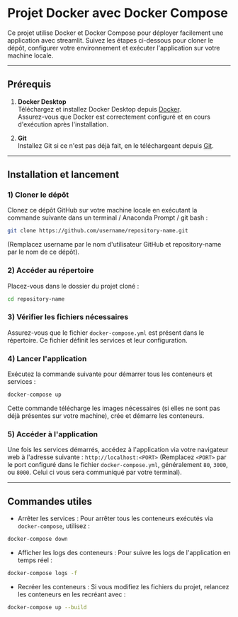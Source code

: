 # Projet Docker avec Docker Compose

Ce projet utilise Docker et Docker Compose pour déployer facilement une application avec streamlit.
Suivez les étapes ci-dessous pour cloner le dépôt, configurer votre environnement et exécuter l'application sur votre machine locale.

---

## Prérequis

1. **Docker Desktop**  
   Téléchargez et installez Docker Desktop depuis [Docker](https://www.docker.com/products/docker-desktop).  
   Assurez-vous que Docker est correctement configuré et en cours d'exécution après l'installation.

2. **Git**  
   Installez Git si ce n'est pas déjà fait, en le téléchargeant depuis [Git](https://git-scm.com/).

---

## Installation et lancement

### 1) Cloner le dépôt
Clonez ce dépôt GitHub sur votre machine locale en exécutant la commande suivante dans un terminal / Anaconda Prompt / git bash :
```bash
git clone https://github.com/username/repository-name.git
```
(Remplacez username par le nom d'utilisateur GitHub et repository-name par le nom de ce dépôt).


### 2) Accéder au répertoire
Placez-vous dans le dossier du projet cloné :
```bash
cd repository-name
```


### 3) Vérifier les fichiers nécessaires
Assurez-vous que le fichier ```docker-compose.yml``` est présent dans le répertoire. Ce fichier définit les services et leur configuration.


### 4) Lancer l'application
Exécutez la commande suivante pour démarrer tous les conteneurs et services :

```bash
docker-compose up
```
Cette commande télécharge les images nécessaires (si elles ne sont pas déjà présentes sur votre machine), crée et démarre les conteneurs.


### 5) Accéder à l'application
Une fois les services démarrés, accédez à l'application via votre navigateur web à l'adresse suivante :
```http://localhost:<PORT>```
(Remplacez ```<PORT>``` par le port configuré dans le fichier ```docker-compose.yml```, généralement ```80```, ```3000```, ou ```8000```. Celui ci vous sera communiqué par votre terminal).

---

## Commandes utiles
* Arrêter les services :
Pour arrêter tous les conteneurs exécutés via ```docker-compose```, utilisez :
```bash
docker-compose down
```

* Afficher les logs des conteneurs :
Pour suivre les logs de l'application en temps réel :
```bash
docker-compose logs -f
```

* Recréer les conteneurs :
Si vous modifiez les fichiers du projet, relancez les conteneurs en les recréant avec :
```bash
docker-compose up --build
```


